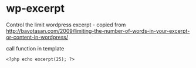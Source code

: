 # wp-excerpt
Control the limit wordpress excerpt - copied from http://bavotasan.com/2009/limiting-the-number-of-words-in-your-excerpt-or-content-in-wordpress/

call function in template

    <?php echo excerpt(25); ?>

